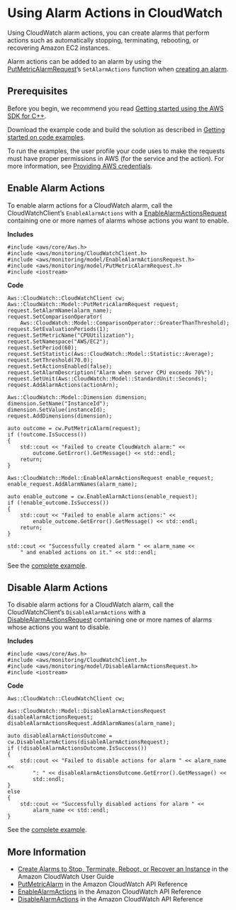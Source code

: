 # Using Alarm Actions in CloudWatch<a name="examples-cloudwatch-use-alarm-actions"></a>

Using CloudWatch alarm actions, you can create alarms that perform actions such as automatically stopping, terminating, rebooting, or recovering Amazon EC2 instances\.

Alarm actions can be added to an alarm by using the [PutMetricAlarmRequest](https://sdk.amazonaws.com/cpp/api/LATEST/class_aws_1_1_cloud_watch_1_1_model_1_1_put_metric_alarm_request.html)’s `SetAlarmActions` function when [creating an alarm](examples-cloudwatch-create-alarms.md)\.

## Prerequisites<a name="codeExamplePrereq"></a>

Before you begin, we recommend you read [Getting started using the AWS SDK for C\+\+](getting-started.md)\. 

Download the example code and build the solution as described in [Getting started on code examples](getting-started-code-examples.md)\. 

To run the examples, the user profile your code uses to make the requests must have proper permissions in AWS \(for the service and the action\)\. For more information, see [Providing AWS credentials](credentials.md)\.

## Enable Alarm Actions<a name="enable-alarm-actions"></a>

To enable alarm actions for a CloudWatch alarm, call the CloudWatchClient’s `EnableAlarmActions` with a [EnableAlarmActionsRequest](https://sdk.amazonaws.com/cpp/api/LATEST/class_aws_1_1_cloud_watch_1_1_model_1_1_enable_alarm_actions_request.html) containing one or more names of alarms whose actions you want to enable\.

 **Includes** 

```
#include <aws/core/Aws.h>
#include <aws/monitoring/CloudWatchClient.h>
#include <aws/monitoring/model/EnableAlarmActionsRequest.h>
#include <aws/monitoring/model/PutMetricAlarmRequest.h>
#include <iostream>
```

 **Code** 

```
Aws::CloudWatch::CloudWatchClient cw;
Aws::CloudWatch::Model::PutMetricAlarmRequest request;
request.SetAlarmName(alarm_name);
request.SetComparisonOperator(
    Aws::CloudWatch::Model::ComparisonOperator::GreaterThanThreshold);
request.SetEvaluationPeriods(1);
request.SetMetricName("CPUUtilization");
request.SetNamespace("AWS/EC2");
request.SetPeriod(60);
request.SetStatistic(Aws::CloudWatch::Model::Statistic::Average);
request.SetThreshold(70.0);
request.SetActionsEnabled(false);
request.SetAlarmDescription("Alarm when server CPU exceeds 70%");
request.SetUnit(Aws::CloudWatch::Model::StandardUnit::Seconds);
request.AddAlarmActions(actionArn);

Aws::CloudWatch::Model::Dimension dimension;
dimension.SetName("InstanceId");
dimension.SetValue(instanceId);
request.AddDimensions(dimension);

auto outcome = cw.PutMetricAlarm(request);
if (!outcome.IsSuccess())
{
    std::cout << "Failed to create CloudWatch alarm:" <<
        outcome.GetError().GetMessage() << std::endl;
    return;
}

Aws::CloudWatch::Model::EnableAlarmActionsRequest enable_request;
enable_request.AddAlarmNames(alarm_name);

auto enable_outcome = cw.EnableAlarmActions(enable_request);
if (!enable_outcome.IsSuccess())
{
    std::cout << "Failed to enable alarm actions:" <<
        enable_outcome.GetError().GetMessage() << std::endl;
    return;
}

std::cout << "Successfully created alarm " << alarm_name <<
    " and enabled actions on it." << std::endl;
```

See the [complete example](https://github.com/awsdocs/aws-doc-sdk-examples/tree/master/cpp/example_code/cloudwatch/enable_alarm_actions.cpp)\.

## Disable Alarm Actions<a name="disable-alarm-actions"></a>

To disable alarm actions for a CloudWatch alarm, call the CloudWatchClient’s `DisableAlarmActions` with a [DisableAlarmActionsRequest](https://sdk.amazonaws.com/cpp/api/LATEST/class_aws_1_1_cloud_watch_1_1_model_1_1_disable_alarm_actions_request.html) containing one or more names of alarms whose actions you want to disable\.

 **Includes** 

```
#include <aws/core/Aws.h>
#include <aws/monitoring/CloudWatchClient.h>
#include <aws/monitoring/model/DisableAlarmActionsRequest.h>
#include <iostream>
```

 **Code** 

```
Aws::CloudWatch::CloudWatchClient cw;

Aws::CloudWatch::Model::DisableAlarmActionsRequest disableAlarmActionsRequest;
disableAlarmActionsRequest.AddAlarmNames(alarm_name);

auto disableAlarmActionsOutcome = cw.DisableAlarmActions(disableAlarmActionsRequest);
if (!disableAlarmActionsOutcome.IsSuccess())
{
    std::cout << "Failed to disable actions for alarm " << alarm_name <<
        ": " << disableAlarmActionsOutcome.GetError().GetMessage() <<
        std::endl;
}
else
{
    std::cout << "Successfully disabled actions for alarm " <<
        alarm_name << std::endl;
}
```

See the [complete example](https://github.com/awsdocs/aws-doc-sdk-examples/tree/master/cpp/example_code/cloudwatch/disable_alarm_actions.cpp)\.

## More Information<a name="more-information"></a>
+  [Create Alarms to Stop, Terminate, Reboot, or Recover an Instance](https://docs.aws.amazon.com/AmazonCloudWatch/latest/monitoring/UsingAlarmActions.html) in the Amazon CloudWatch User Guide
+  [PutMetricAlarm](https://docs.aws.amazon.com/AmazonCloudWatch/latest/APIReference/PutMetricAlarm.html) in the Amazon CloudWatch API Reference
+  [EnableAlarmActions](https://docs.aws.amazon.com/AmazonCloudWatch/latest/APIReference/EnableAlarmActions.html) in the Amazon CloudWatch API Reference
+  [DisableAlarmActions](https://docs.aws.amazon.com/AmazonCloudWatch/latest/APIReference/DisableAlarmActions.html) in the Amazon CloudWatch API Reference